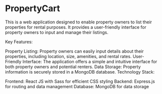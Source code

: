# PropertyCart


This is a web application designed to enable property owners to list their properties for rental purposes. It provides a user-friendly interface for property owners to input and manage their listings.

Key Features:

Property Listing: Property owners can easily input details about their properties, including location, size, amenities, and rental rates.
User-Friendly Interface: The application offers a simple and intuitive interface for both property owners and potential renters.
Data Storage: Property information is securely stored in a MongoDB database.
Technology Stack:

Frontend: React JS with Sass for efficient CSS styling
Backend: Express.js for routing and data management
Database: MongoDB for data storage

